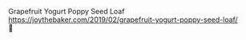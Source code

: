 Grapefruit Yogurt Poppy Seed Loaf	https://joythebaker.com/2019/02/grapefruit-yogurt-poppy-seed-loaf/	
਍